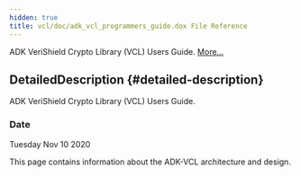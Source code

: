 ```yaml
---
hidden: true
title: vcl/doc/adk_vcl_programmers_guide.dox File Reference
---
```


ADK VeriShield Crypto Library (VCL) Users Guide. [More\...](#details)

## DetailedDescription {#detailed-description}

ADK VeriShield Crypto Library (VCL) Users Guide.

### Date

Tuesday Nov 10 2020

This page contains information about the ADK-VCL architecture and design.
